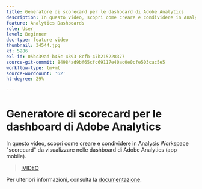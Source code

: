 ```yaml
---
title: Generatore di scorecard per le dashboard di Adobe Analytics
description: In questo video, scopri come creare e condividere in Analysis Workspace "scorecard" da visualizzare nelle dashboard di Adobe Analytics (app mobile).
feature: Analytics Dashboards
role: User
level: Beginner
doc-type: feature video
thumbnail: 34544.jpg
kt: 5286
exl-id: 05bc39ad-b45c-4393-8cfb-47b215228377
source-git-commit: 84984ad9bf65cfc69117e40ac0e0cfe503cac5e5
workflow-type: tm+mt
source-wordcount: '62'
ht-degree: 29%

---
```


# Generatore di scorecard per le dashboard di Adobe Analytics

In questo video, scopri come creare e condividere in Analysis Workspace &quot;scorecard&quot; da visualizzare nelle dashboard di Adobe Analytics (app mobile).

>[!VIDEO](https://video.tv.adobe.com/v/34544/?quality=12&learn=on)

Per ulteriori informazioni, consulta la [documentazione](https://experienceleague.adobe.com/docs/analytics/analyze/mobapp/home.html?lang=it).
